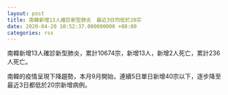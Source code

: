 ```yaml
---
layout: post
title: 南韓新增13人確診新型肺炎　最近3日均低於20宗
date: 2020-04-20 10:52:37.000000000 +08:00
categories: rss
---
```


南韓新增13人確診新型肺炎，累計10674宗，新增13人，新增2人死亡，累計236人死亡。

南韓的疫情呈現下降趨勢，本月9月開始，連續5日單日新增40宗以下，逐步降至最近3日都低於20宗新增病例。
